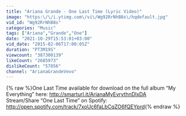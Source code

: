 ```yaml
---
title: "Ariana Grande - One Last Time (Lyric Video)"
image: "https:\/\/i.ytimg.com\/vi\/Wg92RrNhB8s\/hqdefault.jpg"
vid_id: "Wg92RrNhB8s"
categories: "Music"
tags: ["Ariana","Grande","One"]
date: "2021-10-29T15:53:01+03:00"
vid_date: "2015-02-06T17:00:05Z"
duration: "PT3M19S"
viewcount: "387300139"
likeCount: "2685973"
dislikeCount: "57856"
channel: "ArianaGrandeVevo"
---
```

{% raw %}One Last Time available for download on the full album “My Everything” here: <a rel="nofollow" target="blank" href="http://smarturl.it/ArianaMyEvrythnDlxDA">http://smarturl.it/ArianaMyEvrythnDlxDA</a><br />Stream/Share “One Last Time” on Spotify: <a rel="nofollow" target="blank" href="http://open.spotify.com/track/7xoUc6faLbCqZO6fQEYprd">http://open.spotify.com/track/7xoUc6faLbCqZO6fQEYprd</a>{% endraw %}
